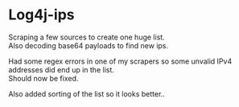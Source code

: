 # Log4j-ips

Scraping a few sources to create one huge list.  
Also decoding base64 payloads to find new ips.  


Had some regex errors in one of my scrapers so some unvalid IPv4 addresses did end up in the list.  
Should now be fixed.  

Also added sorting of the list so it looks better..  